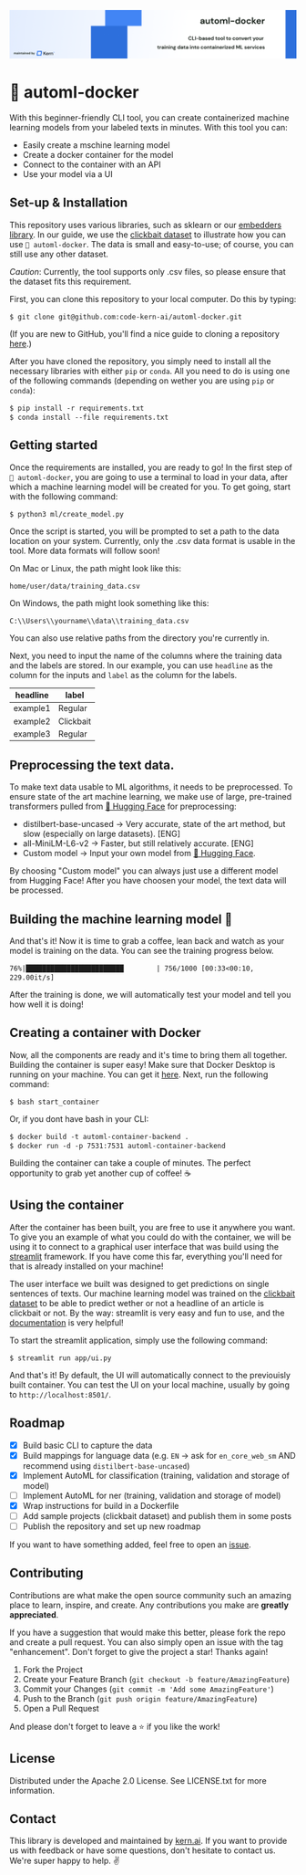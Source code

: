 ![!automl-docker](banner.png)

# 🐳 automl-docker
With this beginner-friendly CLI tool, you can create containerized machine learning models from your labeled texts in minutes. With this tool you can: 
- Easily create a mschine learning model
- Create a docker container for the model
- Connect to the container with an API
- Use your model via a UI

##  Set-up & Installation
This repository uses various libraries, such as sklearn or our [embedders library](https://github.com/code-kern-ai/embedders). In our guide, we use the [clickbait dataset](https://www.kaggle.com/datasets/amananandrai/clickbait-dataset) to illustrate how you can use `🐳 automl-docker`. The data is small and easy-to-use; of course, you can still use any other dataset.

*Caution*: Currently, the tool supports only .csv files, so please ensure that the dataset fits this requirement.

First, you can clone this repository to your local computer. Do this by typing:
```
$ git clone git@github.com:code-kern-ai/automl-docker.git
```

(If you are new to GitHub, you'll find a nice guide to cloning a repository [here](https://github.com/git-guides/git-clone).)

After you have cloned the repository, you simply need to install all the necessary libraries with either `pip` or `conda`. All you need to do is using one of the following commands (depending on wether you are using `pip` or `conda`):

```
$ pip install -r requirements.txt
$ conda install --file requirements.txt
```

## Getting started
Once the requirements are installed, you are ready to go! In the first step of `🐳 automl-docker`, you are going to use a terminal to load in your data, after which a machine learning model will be created for you. To get going, start with the following command:

```
$ python3 ml/create_model.py
```

Once the script is started, you will be prompted to set a path to the data location on your system. Currently, only the .csv data format is usable in the tool. More data formats will follow soon!

On Mac or Linux, the path might look like this: 
```
home/user/data/training_data.csv
```

On Windows, the path might look something like this:
```
C:\\Users\\yourname\\data\\training_data.csv
```

You can also use relative paths from the directory you're currently in.

Next, you need to input the name of the columns where the training data and the labels are stored. In our example, you can use `headline` as the column for the inputs and `label` as the column for the labels.

| **headline**      | **label** |
| ----------- | ----------- |
| example1   | Regular       |
| example2   | Clickbait        |
| example3   | Regular        |

## Preprocessing the text data.
To make text data usable to ML algorithms, it needs to be preprocessed. To ensure state of the art machine learning, we make use of large, pre-trained transformers pulled from [🤗 Hugging Face](https://huggingface.co/) for preprocessing:
- distilbert-base-uncased -> Very accurate, state of the art method, but slow (especially on large datasets). [ENG]
- all-MiniLM-L6-v2 -> Faster, but still relatively accurate. [ENG]
- Custom model -> Input your own model from [🤗 Hugging Face](https://huggingface.co/).

By choosing "Custom model" you can always just use a different model from Hugging Face! After you have choosen your model, the text data will be processed.

## Building the machine learning model 🚀
And that's it! Now it is time to grab a coffee, lean back and watch as your model is training on the data. You can see the training progress below.
```
76%|████████████████████████        | 756/1000 [00:33<00:10, 229.00it/s]
```

After the training is done, we will automatically test your model and tell you how well it is doing!

## Creating a container with Docker
Now, all the components are ready and it's time to bring them all together. Building the container is super easy! Make sure that Docker Desktop is running on your machine. You can get it [here](https://www.docker.com/products/docker-desktop/). Next, run the following command:
```
$ bash start_container
```

Or, if you dont have bash in your CLI:
```
$ docker build -t automl-container-backend .
$ docker run -d -p 7531:7531 automl-container-backend

```

Building the container can take a couple of minutes. The perfect opportunity to grab yet another cup of coffee! ☕

## Using the container 
After the container has been built, you are free to use it anywhere you want. To give you an example of what you could do with the container, we will be using it to connect to a graphical user interface that was build using the [streamlit](https://streamlit.io/) framework. If you have come this far, everything you'll need for that is already installed on your machine! 

The user interface we built was designed to get predictions on single sentences of texts. Our machine learning model was trained on the [clickbait dataset](https://www.kaggle.com/datasets/amananandrai/clickbait-dataset) to be able to predict wether or not a headline of an article is clickbait or not. By the way: streamlit is very easy and fun to use, and the [documentation](https://docs.streamlit.io/) is very helpful!

To start the streamlit application, simply use the following command:
```
$ streamlit run app/ui.py
```

And that's it! By default, the UI will automatically connect to the previouisly built container. You can test the UI on your local machine, usually by going to `http://localhost:8501/`. 

## Roadmap
- [x] Build basic CLI to capture the data
- [x] Build mappings for language data (e.g. `EN` -> ask for `en_core_web_sm` AND recommend using `distilbert-base-uncased`)
- [x] Implement AutoML for classification (training, validation and storage of model)
- [ ] Implement AutoML for ner (training, validation and storage of model)
- [x] Wrap instructions for build in a Dockerfile
- [ ] Add sample projects (clickbait dataset) and publish them in some posts
- [ ] Publish the repository and set up new roadmap

If you want to have something added, feel free to open an [issue](https://github.com/code-kern-ai/automl-docker/issues).

## Contributing
Contributions are what make the open source community such an amazing place to learn, inspire, and create. Any contributions you make are **greatly appreciated**.

If you have a suggestion that would make this better, please fork the repo and create a pull request. You can also simply open an issue with the tag "enhancement".
Don't forget to give the project a star! Thanks again!

1. Fork the Project
2. Create your Feature Branch (`git checkout -b feature/AmazingFeature`)
3. Commit your Changes (`git commit -m 'Add some AmazingFeature'`)
4. Push to the Branch (`git push origin feature/AmazingFeature`)
5. Open a Pull Request

And please don't forget to leave a ⭐ if you like the work! 

## License
Distributed under the Apache 2.0 License. See LICENSE.txt for more information.

## Contact
This library is developed and maintained by [kern.ai](https://github.com/code-kern-ai). If you want to provide us with feedback or have some questions, don't hesitate to contact us. We're super happy to help. ✌️
